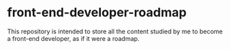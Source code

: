 # front-end-developer-roadmap
 This repository is intended to store all the content studied by me to become a front-end developer, as if it were a roadmap.
